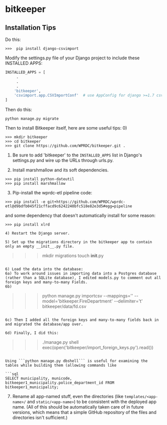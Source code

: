 # bitkeeper

## Installation Tips

Do this:

```
>>>  pip install django-csvimport
```

Modify the settings.py file of your Django project to include these INSTALLED APPS:

```python
INSTALLED_APPS = [
     .
     .
     .
    'bitkeeper',
    'csvimport.app.CSVImportConf'  # use AppConfig for django >=1.7 csvimport >=2.2
]
```

Then do this:

```
python manage.py migrate
```


Then to install Bitkeeper itself, here are some useful tips:
0) 
```
>>> mkdir bitkeeper
>>> cd bitkeeper
>>> git clone https://github.com/WPRDC/bitkeeper.git .
```

1) Be sure to add 'bitkeeper' to the ```INSTALLED_APPS``` list in Django's settings.py and wire up the URLs through urls.py.

2) Install marshmallow and its soft dependencies.

```
>>> pip install python-dateutil
>>> pip install marshmallow
```

3) Pip-install the wprdc-etl pipeline code:

```
>>> pip install -e git+https://github.com/WPRDC/wprdc-etl@d9bdfb045f21cffacd9c6242240bfc518e82e3d5#egg=pipeline
```

and some dependency that doesn't automatically install for some reason:

```
>>> pip install xlrd

4) Restart the Django server.

5) Set up the migrations directory in the bitkeeper app to contain only an empty __init__.py file.

```
>>> mkdir migrations
>>> touch __init__.py
```

6) Load the data into the database:
6a) To work around issues in importing data into a Postgres database (rather than a SQLite database), I edited models.py to comment out all foreign keys and many-to-many Fields.
6b) 
```
>>> python manage.py importcsv --mappings='' --model='bitkeeper.FireDepartment' --delimiter='t' bitkeeper/data/fd.csv

```

6c) Then I added all the foreign keys and many-to-many fields back in and migrated the database/app over.

6d) Finally, I did this:

```
>>> ./manage.py shell
>>> exec(open('bitkeeper/import_foreign_keys.py').read())
```

Using ```python manage.py dbshell``` is useful for examining the tables while building them (allowing commands like 

```sql
SELECT municipality, municode, bitkeeper1_municipality.police_department_id FROM bitkeeper1_municipality;
```

7) Rename all app-named stuff, even the directories (like ```templates/<app-name>/``` and ```static/<app-name>```) to be consistent with the deployed app name. (All of this should be automatically taken care of in future versions, which means that a simple GitHub repository of the files and directories isn't sufficient.)
